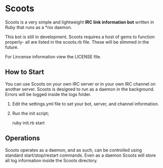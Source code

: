 Scoots
================================

Scoots is a very simple and lightweight **IRC link information bot** written in Ruby that runs as a *nix daemon.

This bot is still in development. Scoots requires a host of gems to function properly- all are listed in the scoots.rb file. These will be slimmed in the future.

For Lincense information view the LICENSE file.


How to Start
-------------------------

You can use Scoots on your own IRC server or in your own IRC channel on another server. Scoots is designed to run as a daemon in the background. Errors will be logged inside the logs folder.

1. Edit the settings.yml file to set your bot, server, and channel information.

2. Run the init script;

    ruby init.rb start


Operations
-------------------------

Scoots operates as a daemon, and as such, can be controlled using standard start/stop/restart commands. Even as a daemon Scoots will store all log information inside the Scoots directory.
